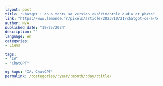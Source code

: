 ```yaml
---
layout: post
title: "Chatgpt : on a testé sa version expérimentale audio et photo"
link: "https://www.lemonde.fr/pixels/article/2023/10/21/chatgpt-on-a-teste-sa-version-experimentale-audio-et-photo_6195780_4408996.html"
author: N/A
published_date: "19/05/2024"
description: ""
language: en
categories:
- Liens

tags:
- "IA"
- "ChatGPT"

og-tags: "IA, ChatGPT"
permalink: /:categories/:year/:month/:day/:title/
---
```

